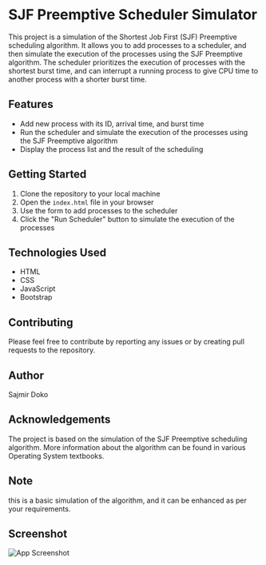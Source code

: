 # SJF Preemptive Scheduler Simulator

This project is a simulation of the Shortest Job First (SJF) Preemptive scheduling algorithm. It allows you to add processes to a scheduler, and then simulate the execution of the processes using the SJF Preemptive algorithm. The scheduler prioritizes the execution of processes with the shortest burst time, and can interrupt a running process to give CPU time to another process with a shorter burst time.

## Features

- Add new process with its ID, arrival time, and burst time
- Run the scheduler and simulate the execution of the processes using the SJF Preemptive algorithm
- Display the process list and the result of the scheduling

## Getting Started

1. Clone the repository to your local machine
2. Open the `index.html` file in your browser
3. Use the form to add processes to the scheduler
4. Click the "Run Scheduler" button to simulate the execution of the processes

## Technologies Used

- HTML
- CSS
- JavaScript
- Bootstrap

## Contributing

Please feel free to contribute by reporting any issues or by creating pull requests to the repository.

## Author

Sajmir Doko

## Acknowledgements

The project is based on the simulation of the SJF Preemptive scheduling algorithm. More information about the algorithm can be found in various Operating System textbooks.

## Note

this is a basic simulation of the algorithm, and it can be enhanced as per your requirements.

## Screenshot

![App Screenshot](https://raw.githubusercontent.com/sajdoko/sjf-simulator/main/sjf-simulator.png)
